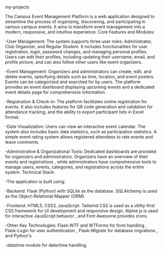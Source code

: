 my-projects

The Campus Event Management Platform is a web application designed to streamline the process of organizing, discovering, and participating in various campus events. It aims to transform event management into a modern, responsive, and intuitive experience. Core Features and Modules: 

-User Management: The system supports three user roles: Administrator, Club Organizer, and Regular Student. It includes functionalities for user registration, login, password changes, and managing personal profiles. Users can edit their profiles, including updating their username, email, and profile picture, and can also follow other users like event organizers. 

-Event Management: Organizers and administrators can create, edit, and delete events, specifying details such as time, location, and event posters. Events can be categorized and searched for by users. The platform provides an event dashboard displaying upcoming events and a dedicated event details page for comprehensive information. 

-Registration & Check-in: The platform facilitates online registration for events. It also includes features for QR code generation and validation for attendance tracking, and the ability to export participant lists in Excel format. 

-Data Visualization: Users can view an interactive event calendar. The system also includes basic data statistics, such as participation statistics. A simple event rating system allows registered attendees to rate events and leave comments. 

-Administrative & Organizational Tools: Dedicated dashboards are provided for organizers and administrators. Organizers have an overview of their events and registrations , while administrators have comprehensive tools to manage users, events, categories, and registrations across the entire system. Technical Stack: 

-The application is built using: 

-Backend: Flask (Python) with SQLite as the database. SQLAlchemy is used as the Object-Relational Mapper (ORM). 

-Frontend: HTML5, CSS3, JavaScript. Tailwind CSS is used as a utility-first CSS framework for UI development and responsive design. Alpine.js is used for interactive JavaScript behavior , and Font Awesome provides icons. 

-Other Key Technologies: Flask-WTF and WTForms for form handling , Flask-Login for user authentication , Flask-Migrate for database migrations , and Python's 

-datetime module for date/time handling.
